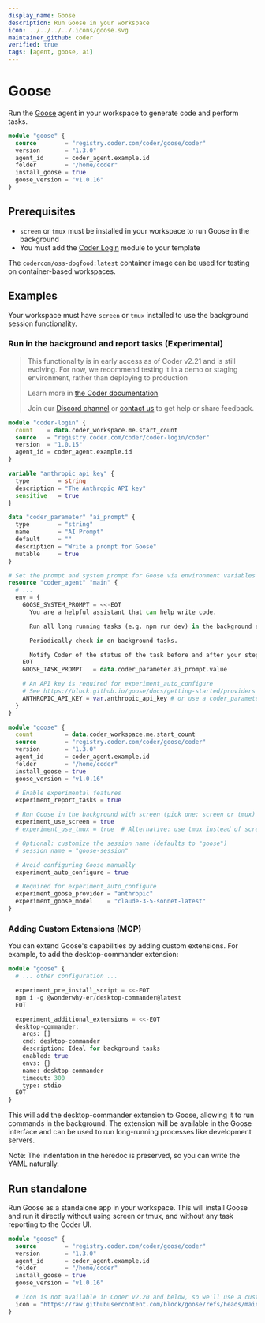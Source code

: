 ```yaml
---
display_name: Goose
description: Run Goose in your workspace
icon: ../../../../.icons/goose.svg
maintainer_github: coder
verified: true
tags: [agent, goose, ai]
---
```


# Goose

Run the [Goose](https://block.github.io/goose/) agent in your workspace to generate code and perform tasks.

```tf
module "goose" {
  source        = "registry.coder.com/coder/goose/coder"
  version       = "1.3.0"
  agent_id      = coder_agent.example.id
  folder        = "/home/coder"
  install_goose = true
  goose_version = "v1.0.16"
}
```

## Prerequisites

- `screen` or `tmux` must be installed in your workspace to run Goose in the background
- You must add the [Coder Login](https://registry.coder.com/modules/coder-login) module to your template

The `codercom/oss-dogfood:latest` container image can be used for testing on container-based workspaces.

## Examples

Your workspace must have `screen` or `tmux` installed to use the background session functionality.

### Run in the background and report tasks (Experimental)

> This functionality is in early access as of Coder v2.21 and is still evolving.
> For now, we recommend testing it in a demo or staging environment,
> rather than deploying to production
>
> Learn more in [the Coder documentation](https://coder.com/docs/tutorials/ai-agents)
>
> Join our [Discord channel](https://discord.gg/coder) or
> [contact us](https://coder.com/contact) to get help or share feedback.

```tf
module "coder-login" {
  count    = data.coder_workspace.me.start_count
  source   = "registry.coder.com/coder/coder-login/coder"
  version  = "1.0.15"
  agent_id = coder_agent.example.id
}

variable "anthropic_api_key" {
  type        = string
  description = "The Anthropic API key"
  sensitive   = true
}

data "coder_parameter" "ai_prompt" {
  type        = "string"
  name        = "AI Prompt"
  default     = ""
  description = "Write a prompt for Goose"
  mutable     = true
}

# Set the prompt and system prompt for Goose via environment variables
resource "coder_agent" "main" {
  # ...
  env = {
    GOOSE_SYSTEM_PROMPT = <<-EOT
      You are a helpful assistant that can help write code.

      Run all long running tasks (e.g. npm run dev) in the background and not in the foreground.

      Periodically check in on background tasks.

      Notify Coder of the status of the task before and after your steps.
    EOT
    GOOSE_TASK_PROMPT   = data.coder_parameter.ai_prompt.value

    # An API key is required for experiment_auto_configure
    # See https://block.github.io/goose/docs/getting-started/providers
    ANTHROPIC_API_KEY = var.anthropic_api_key # or use a coder_parameter
  }
}

module "goose" {
  count         = data.coder_workspace.me.start_count
  source        = "registry.coder.com/coder/goose/coder"
  version       = "1.3.0"
  agent_id      = coder_agent.example.id
  folder        = "/home/coder"
  install_goose = true
  goose_version = "v1.0.16"

  # Enable experimental features
  experiment_report_tasks = true

  # Run Goose in the background with screen (pick one: screen or tmux)
  experiment_use_screen = true
  # experiment_use_tmux = true  # Alternative: use tmux instead of screen

  # Optional: customize the session name (defaults to "goose")
  # session_name = "goose-session"

  # Avoid configuring Goose manually
  experiment_auto_configure = true

  # Required for experiment_auto_configure
  experiment_goose_provider = "anthropic"
  experiment_goose_model    = "claude-3-5-sonnet-latest"
}
```

### Adding Custom Extensions (MCP)

You can extend Goose's capabilities by adding custom extensions. For example, to add the desktop-commander extension:

```tf
module "goose" {
  # ... other configuration ...

  experiment_pre_install_script = <<-EOT
  npm i -g @wonderwhy-er/desktop-commander@latest
  EOT

  experiment_additional_extensions = <<-EOT
  desktop-commander:
    args: []
    cmd: desktop-commander
    description: Ideal for background tasks
    enabled: true
    envs: {}
    name: desktop-commander
    timeout: 300
    type: stdio
  EOT
}
```

This will add the desktop-commander extension to Goose, allowing it to run commands in the background. The extension will be available in the Goose interface and can be used to run long-running processes like development servers.

Note: The indentation in the heredoc is preserved, so you can write the YAML naturally.

## Run standalone

Run Goose as a standalone app in your workspace. This will install Goose and run it directly without using screen or tmux, and without any task reporting to the Coder UI.

```tf
module "goose" {
  source        = "registry.coder.com/coder/goose/coder"
  version       = "1.3.0"
  agent_id      = coder_agent.example.id
  folder        = "/home/coder"
  install_goose = true
  goose_version = "v1.0.16"

  # Icon is not available in Coder v2.20 and below, so we'll use a custom icon URL
  icon = "https://raw.githubusercontent.com/block/goose/refs/heads/main/ui/desktop/src/images/icon.svg"
}
```
